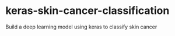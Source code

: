 # keras-skin-cancer-classification
 Build a deep learning model using keras to classify skin cancer
